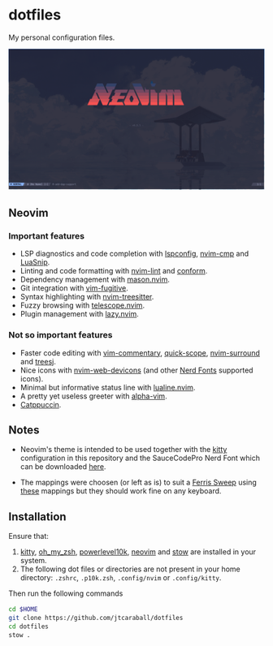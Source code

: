 # dotfiles

My personal configuration files.

![sample screenshot](screenshot.png)

## Neovim

### Important features

- LSP diagnostics and code completion with
  [lspconfig](https://github.com/neovim/nvim-lspconfig),
  [nvim-cmp](https://github.com/hrsh7th/nvim-cmp) and
  [LuaSnip](https://github.com/L3MON4D3/LuaSnip).
- Linting and code formatting with
  [nvim-lint](https://github.com/mfussenegger/nvim-lint) and
  [conform](https://github.com/stevearc/conform.nvim).
- Dependency management with
  [mason.nvim](https://github.com/williamboman/mason.nvim).
- Git integration with [vim-fugitive](https://github.com/tpope/vim-fugitive).
- Syntax highlighting with
  [nvim-treesitter](https://github.com/nvim-treesitter/nvim-treesitter).
- Fuzzy browsing with
  [telescope.nvim](https://github.com/nvim-telescope/telescope.nvim).
- Plugin management with [lazy.nvim](https://github.com/folke/lazy.nvim).

### Not so important features

- Faster code editing with
  [vim-commentary](https://github.com/tpope/vim-commentary),
  [quick-scope](https://github.com/unblevable/quick-scope),
  [nvim-surround](https://github.com/kylechui/nvim-surround) and
  [treesj](https://github.com/Wansmer/treesj).
- Nice icons with
  [nvim-web-devicons](https://github.com/nvim-tree/nvim-web-devicons) (and
  other [Nerd Fonts](https://www.nerdfonts.com/) supported icons).
- Minimal but informative status line with
  [lualine.nvim](https://github.com/nvim-lualine/lualine.nvim).
- A pretty yet useless greeter with
  [alpha-vim](https://github.com/goolord/alpha-nvim).
- [Catppuccin](https://github.com/catppuccin/nvim).

## Notes

- Neovim's theme is intended to be used together with the
  [kitty](https://sw.kovidgoyal.net/kitty/) configuration in this repository
  and the SauceCodePro Nerd Font which can be downloaded
  [here](https://www.nerdfonts.com/font-downloads).

- The mappings were choosen (or left as is) to suit a
  [Ferris Sweep](https://github.com/davidphilipbarr/Sweep) using
  [these](https://github.com/jtcaraball/qmk_firmware/blob/my-branch/keyboards/ferris/sweep/keymaps/mine/keymap.c)
  mappings but they should work fine on any keyboard.

## Installation

Ensure that:

1. [kitty](https://sw.kovidgoyal.net/kitty/),
   [oh_my_zsh](https://github.com/ohmyzsh/ohmyzsh),
   [powerlevel10k](https://github.com/romkatv/powerlevel10k),
   [neovim](https://github.com/neovim/neovim) and
   [stow](https://www.gnu.org/software/stow/manual/stow.html) are installed in
   your system.
2. The following dot files or directories are not present in your home
   directory: `.zshrc`, `.p10k.zsh`, `.config/nvim` or `.config/kitty`.

Then run the following commands

```bash
cd $HOME
git clone https://github.com/jtcaraball/dotfiles
cd dotfiles
stow .
```
